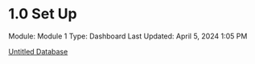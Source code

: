 # 1.0 Set Up

Module: Module 1
Type: Dashboard
Last Updated: April 5, 2024 1:05 PM

[Untitled Database](1%200%20Set%20Up%2078dc6b6bf1ac45d38486e41aab397db2/Untitled%20Database%20c1de101fc8f44f8480d0e152ad66de51.csv)